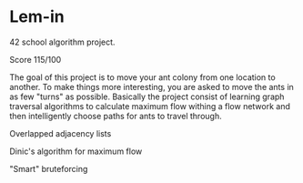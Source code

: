 # Lem-in
42 school algorithm project.

Score 115/100


The goal of this project is to move your ant colony from one location to another. To make things more interesting, you are asked to move the ants in as few "turns" as possible. Basically the project consist of learning graph traversal algorithms to calculate maximum flow withing a flow network and then intelligently choose paths for ants to travel through. 

Overlapped adjacency lists

Dinic's algorithm for maximum flow

"Smart" bruteforcing


